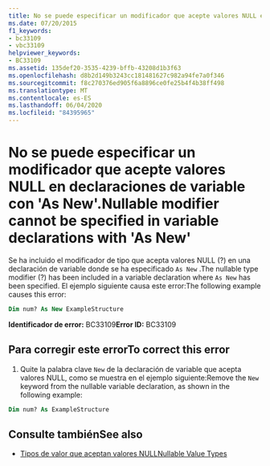 ```yaml
---
title: No se puede especificar un modificador que acepte valores NULL en declaraciones de variable con 'As New'.
ms.date: 07/20/2015
f1_keywords:
- bc33109
- vbc33109
helpviewer_keywords:
- BC33109
ms.assetid: 135def20-3535-4239-bffb-43208d1b3f63
ms.openlocfilehash: d8b2d149b3243cc181481627c982a94fe7a0f346
ms.sourcegitcommit: f8c270376ed905f6a8896ce0fe25b4f4b38ff498
ms.translationtype: MT
ms.contentlocale: es-ES
ms.lasthandoff: 06/04/2020
ms.locfileid: "84395965"
---
```

# <a name="nullable-modifier-cannot-be-specified-in-variable-declarations-with-as-new"></a><span data-ttu-id="7de0e-102">No se puede especificar un modificador que acepte valores NULL en declaraciones de variable con 'As New'.</span><span class="sxs-lookup"><span data-stu-id="7de0e-102">Nullable modifier cannot be specified in variable declarations with 'As New'</span></span>
<span data-ttu-id="7de0e-103">Se ha incluido el modificador de tipo que acepta valores NULL (?) en una declaración de variable donde se ha especificado `As New` .</span><span class="sxs-lookup"><span data-stu-id="7de0e-103">The nullable type modifier (?) has been included in a variable declaration where `As New` has been specified.</span></span> <span data-ttu-id="7de0e-104">El ejemplo siguiente causa este error:</span><span class="sxs-lookup"><span data-stu-id="7de0e-104">The following example causes this error:</span></span>  
  
```vb  
Dim num? As New ExampleStructure  
```  
  
 <span data-ttu-id="7de0e-105">**Identificador de error:** BC33109</span><span class="sxs-lookup"><span data-stu-id="7de0e-105">**Error ID:** BC33109</span></span>  
  
## <a name="to-correct-this-error"></a><span data-ttu-id="7de0e-106">Para corregir este error</span><span class="sxs-lookup"><span data-stu-id="7de0e-106">To correct this error</span></span>  
  
1. <span data-ttu-id="7de0e-107">Quite la palabra clave `New` de la declaración de variable que acepta valores NULL, como se muestra en el ejemplo siguiente:</span><span class="sxs-lookup"><span data-stu-id="7de0e-107">Remove the `New` keyword from the nullable variable declaration, as shown in the following example:</span></span>  
  
```vb  
Dim num? As ExampleStructure  
```  
  
## <a name="see-also"></a><span data-ttu-id="7de0e-108">Consulte también</span><span class="sxs-lookup"><span data-stu-id="7de0e-108">See also</span></span>

- [<span data-ttu-id="7de0e-109">Tipos de valor que aceptan valores NULL</span><span class="sxs-lookup"><span data-stu-id="7de0e-109">Nullable Value Types</span></span>](../programming-guide/language-features/data-types/nullable-value-types.md)
